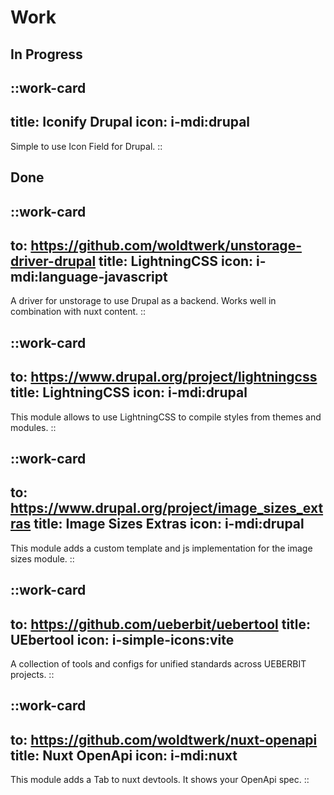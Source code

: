 # Work

## In Progress

<div class="grid gap-4">

  ::work-card
  ---
  title: Iconify Drupal
  icon: i-mdi:drupal
  ---
  Simple to use Icon Field for Drupal.
  ::

</div>

## Done

<div class="grid gap-4">

  ::work-card
  ---
  to: https://github.com/woldtwerk/unstorage-driver-drupal
  title: LightningCSS
  icon: i-mdi:language-javascript
  ---
  A driver for unstorage to use Drupal as a backend. Works well in combination with
  nuxt content.
  ::

  ::work-card
  ---
  to: https://www.drupal.org/project/lightningcss
  title: LightningCSS
  icon: i-mdi:drupal
  ---
  This module allows to use LightningCSS to compile styles from themes and modules.
  ::

  ::work-card
  ---
  to: https://www.drupal.org/project/image_sizes_extras
  title: Image Sizes Extras
  icon: i-mdi:drupal
  ---
  This module adds a custom template and js implementation for the image sizes module.
  ::

  ::work-card
  ---
  to: https://github.com/ueberbit/uebertool
  title: UEbertool
  icon: i-simple-icons:vite
  ---
  A collection of tools and configs for unified standards across UEBERBIT projects.
  ::

  ::work-card
  ---
  to: https://github.com/woldtwerk/nuxt-openapi
  title: Nuxt OpenApi
  icon: i-mdi:nuxt
  ---
  This module adds a Tab to nuxt devtools. It shows your OpenApi spec.
  ::

</div>